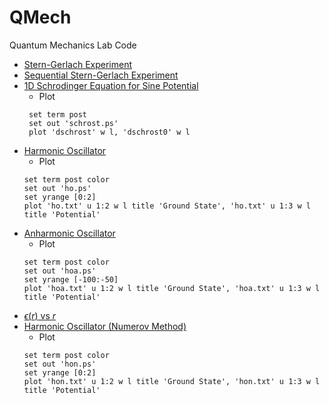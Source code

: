 # QMech
Quantum Mechanics Lab Code

- [Stern-Gerlach Experiment](./deflstern.f)
- [Sequential Stern-Gerlach Experiment](./seqstern.f)
- [1D Schrodinger Equation for Sine Potential](./schrost.f)
  - Plot
  ```gnuplot
   set term post
   set out 'schrost.ps'
   plot 'dschrost' w l, 'dschrost0' w l
  ```
- [Harmonic Oscillator](./ho.f)
  - Plot
  ```gnuplot
  set term post color
  set out 'ho.ps'
  set yrange [0:2]
  plot 'ho.txt' u 1:2 w l title 'Ground State', 'ho.txt' u 1:3 w l title 'Potential'
  ```
- [Anharmonic Oscillator](./hoa.f)
  - Plot
  ```gnuplot
  set term post color
  set out 'hoa.ps'
  set yrange [-100:-50]
  plot 'hoa.txt' u 1:2 w l title 'Ground State', 'hoa.txt' u 1:3 w l title 'Potential'
  ```
- [ $\epsilon(r)$ vs $r$ ](./hoe.f)
- [Harmonic Oscillator (Numerov Method)](./hon.f)
  - Plot
  ```gnuplot
  set term post color
  set out 'hon.ps'
  set yrange [0:2]
  plot 'hon.txt' u 1:2 w l title 'Ground State', 'hon.txt' u 1:3 w l title 'Potential'
  ```
